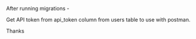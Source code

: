 After running migrations - 

Get API token from api_token column from users table to use with postman.

Thanks
